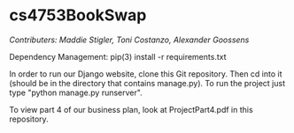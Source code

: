 # cs4753BookSwap
*Contributers: Maddie Stigler, Toni Costanzo, Alexander Goossens*

 Dependency Management: pip(3) install -r requirements.txt

 In order to run our Django website, clone this Git repository. Then cd into it (should be in the directory that contains manage.py). To run the project just type "python manage.py runserver". 
 
  
 To view part 4 of our business plan, look at ProjectPart4.pdf in this repository.  